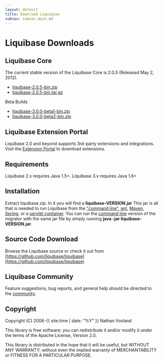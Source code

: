 ```yaml
---
layout: default
title: Download Liquibase
subnav: subnav_main.md
---
```


# Liquibase Downloads

## Liquibase Core ##

The current stable version of the Liquibase Core is 2.0.5 (Released May 2, 2012).
* <a href="http://sourceforge.net/projects/liquibase/files/Liquibase%20Core/liquibase-2.0.5-bin.zip/download" onclick="trackOutboundLink(this, 'Download 2.0.5', 'sourceforge.net'); return false;">liquibase-2.0.5-bin.zip</a>
* <a href="http://sourceforge.net/projects/liquibase/files/Liquibase%20Core/liquibase-2.0.5-bin.tar.gz/download" onclick="trackOutboundLink(this, 'Download 2.0.5', 'sourceforge.net'); return false;">liquibase-2.0.5-bin.tar.gz</a>

Beta Builds

* <a href="http://sourceforge.net/projects/liquibase/files/Liquibase%20Core/liquibase-3.0.0-beta1-bin.zip/download" onclick="trackOutboundLink(this, 'Download 3.0-beta1', 'sourceforge.net'); return false;">liquibase-3.0.0-beta1-bin.zip</a>
* <a href="http://sourceforge.net/projects/liquibase/files/Liquibase%20Core/liquibase-3.0.0-beta2-bin.zip/download" onclick="trackOutboundLink(this, 'Download 3.0-beta2', 'sourceforge.net'); return false;">liquibase-3.0.0-beta2-bin.zip</a>

## Liquibase Extension Portal ##

Liquibase 2.0 and beyond supports 3rd-party extensions and integrations.  Visit the [Extension Portal](http://www.liquibase.org/extensions) to download extensions.

## Requirements ##

Liquibase 2.x requires Java 1.5+. Liquibase 3.x requires Java 1.6+

## Installation ##

Extract liquibase.zip. In it you will find a **liquibase-VERSION.jar** This jar is all that is needed to run Liquibase from the ["command line"](../documentation/command_line.html), [ant](../documentation/ant/index.html), [Maven](../documentation/maven/index.html), [Spring](../documentation/spring.html), or a [servlet container](../documentation/servlet_listener.html). You can run the [command line](../documentation/command_line.html) version of the migrator with the same jar file by simply running **java -jar liquibase-VERSION.jar**.

## Source Code Download ##

Browse the Liquibase source or check it out from [https://github.com/liquibase/liquibase](https://github.com/liquibase/liquibase)

## Liquibase Community ##

Feature suggestions, bug reports, and general help should be directed to the [community](../community/index.html).

## Copyright ##
Copyright (C) 2006-{{ site.time | date: "%Y" }}  Nathan Voxland

This library is free software; you can redistribute it and/or modify it under the terms of the Apache License, Version 2.0.

This library is distributed in the hope that it will be useful, but WITHOUT ANY WARRANTY; without even the implied warranty of MERCHANTABILITY or FITNESS FOR A PARTICULAR PURPOSE.